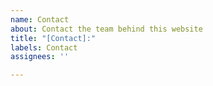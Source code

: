 ```yaml
---
name: Contact
about: Contact the team behind this website
title: "[Contact]:"
labels: Contact
assignees: ''

---
```


  
